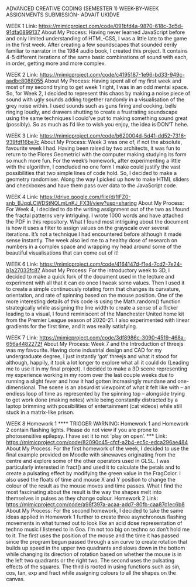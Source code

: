 ADVANCED CREATIVE CODING (SEMESTER 1)
WEEK-BY-WEEK ASSIGNMENTS SUBMISSION- ADVAIT UKIDVE

WEEK 1
Link: https://mimicproject.com/code/091bfd4a-9870-618c-3d5d-91dfa0899137
About My Process: Having never learned JavaScript before and only limited understanding of HTML-CSS, I was a little late to the game in the first week. After creating a few soundscapes that sounded eerily familiar to narrator in the 1984 audio book, I created this project. It contains 4-5 different iterations of the same basic combinations of sound with each, in order, getting more and more complex.

WEEK 2
Link: https://mimicproject.com/code/c4195187-1e96-bd33-949c-aadbc8088055 
About My Process: Having spent all of my first week and most of my second trying to get week 1 right, I was in an odd mental space. So, for Week 2, I decided to represent this chaos by making a noise piece of sound with ugly sounds adding together randomly in a visualisation of the grey noise within. I used sounds such as guns firing and cocking, bells ringing loudly, and drawers shutting to create a frustrating soundscape using the same techniques I could’ve put to making something sound great (possibly). So as much as I’d like to wish you enjoy, the idea is DON’T hehe.

WEEK 3
Link: https://mimicproject.com/code/b620004d-5d41-dd52-7316-939fdf16be7c 
About My Process: Week 3 was one of, if not the absolute, favourite week I had. Having been raised by two architects, it was fun to return to the Flores Geometrici with the computer making studying its form so much more fun. For the week’s homework, after experimenting a little with the algorithm, I concluded no one form I make could justify the vast possibilities that two simple lines of code hold. So, I decided to make a geometry randomiser. Along the way I picked up how to make HTML sliders and checkboxes and have them pass over data to the JavaScript code.

WEEK 4
Link: https://drive.google.com/file/d/1IFZ0-snb_BJqqLCWDStNQLmLnKJ_FX3I/view?usp=sharing 
About My Process: For Week 4, I decided to do the writing assignment out of the two as I found the fractal patterns very intriguing. I wrote 1000 words and have attached the PDF in this repository. What I found most intriguing about the document is how it uses a filter to assign values on the grayscale over several iterations. It’s not a technique I had encountered before although it made sense instantly. The week also led me to a healthy dose of research on numbers in a complex space and wrapping my head around some of the beautiful visualisations that can come out of it!

WEEK 6
Link: https://mimicproject.com/code/4164147d-f1e4-7cd2-7e24-b1a27033fc87 
About My Process: For the introductory week to 3D, I decided to make a quick fork of the document used in the lecture and experiment with all that it can do once I tweak some values. Then I used it to create a simple continuously rotating form that changes its curvature, orientation, and rate of spinning based on the mouse position. One of the more interesting details of this code is using the Math.random() function strategically while assigning the line width to create a sense of a flicker leading to a visual, I found reminiscent of the Manchester United home kit from the Premier League season of 2020-21. I also experimented with linear gradients for the first time, and it was really satisfying.

WEEK 7
Link: https://mimicproject.com/code/3df8986c-3090-4519-468a-656a4482272f 
About My Process: Week 7 and the Introduction of threejs was my favourite. Having done industrial design and CAD for my undergraduate degree, I just instantly ‘got’ threejs and what it stood for although, happily, it took a lot longer to explore what all it could do (Leading me to use it in my final project). I decided to make a 3D scene representing my experience working in my room over the last couple weeks due to running a slight fever and how it had gotten increasingly mundane and one-dimensional. The scene is an absurdist viewpoint of what it felt like with – an endless loop of time as represented by the spinning top – alongside trying to get work done (making notes) while being constantly distracted by a laptop brimming with possibilities of entertainment (cat videos) while still stuck in a matrix-like prison.

WEEK 8
Homework 1
**** TRIGGER WARNING: Homework 1  and Homework 2 contain flashing lights. Please do not view if you are prone to photosensitive epilepsy. I have set it to not ‘play on open’. ***
Link: https://mimicproject.com/code/82090c45-cfcf-a2b4-ec5c-edca296ae484 
About My Process: For the first homework of the week, I decided to use the final example provided on Moodle with sinewaves originating from the centre and explore some of the other operators used in GLSL. I was particularly interested in fract() and used it to calculate the petals and to create a pulsating effect by modifying the green value in the FragColor. I also used the floats of time and mouse X and Y position to change the colour of the result as the mouse moves and time passes. What I find the most fascinating about the result is the way the shapes melt into themselves in pulses as they change colour.
Homework 2
Link: https://mimicproject.com/code/a98f397a-acaa-add7-80fb-caa87c1ec6b8 
About My Process: For the second homework, I decided to take the same ideas applied in Homework 1 further to create three asynchronous flashing movements in what turned out to look like an acid dose representation of techno music I listened to in Goa. I’m not too big on techno so don’t hold me to it. The first uses the position of the mouse and the time it has passed since the program begun passed through a sin curve to create rotation that builds up speed in the upper two quadrants and slows down in the bottom while changing its direction of rotation based on whether the mouse is in the left two quadrants or the right two. The second uses the pulsating effects of the squares. The third is rooted in using functions such as sin, cos, tan, exp and fract while assigning colours to all the shapes on the canvas.
